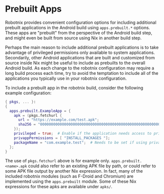 # Prebuilt Apps

Robotnix provides convenient configuration options for including additional prebuilt applications in the Android build using `apps.prebuilt.*` options.
These apps are "prebuilt" from the perspective of the Android build step, and might even be built from source using Nix in another build step.

Perhaps the main reason to include additional prebuilt applications is to take advantage of privileged permissions only available to system applications.
Secondarily, other Android applications that are built and customized from source inside Nix might be useful to include as prebuilts to the overall Android build.
As each change to the robotnix configuration may require a long build process each time, try to avoid the temptation to include all of the applications you typically use in your robotnix configuration.

To include a prebuilt app in the robotnix build, consider the following example configuration:
```nix
{ pkgs, ... }:
{
  apps.prebuilt.ExampleApp = {
    apk = (pkgs.fetchurl {
      url = "https://example.com/test.apk";
      sha256 = "0000000000000000000000000000000000000000000000000000000000000000";
    });
    privileged = true;  # Enable if the application needs access to privileged permissions
    privappPermissions = [ "INSTALL_PACKAGES "];
    packageName = "com.example.test";  # Needs to be set if using privappPermissions
  };
}
```

The use of `pkgs.fetchurl` above is for example only.
`apps.prebuilt.<name>.apk` could also refer to an existing APK file by path, or could refer to some APK file output by another Nix expression.
In fact, many of the included robotnix modules (such as F-Droid and Chromium) are implemented using the `apps.prebuilt` module.
Some of these Nix expressions for these apks are available under `apks/`.

